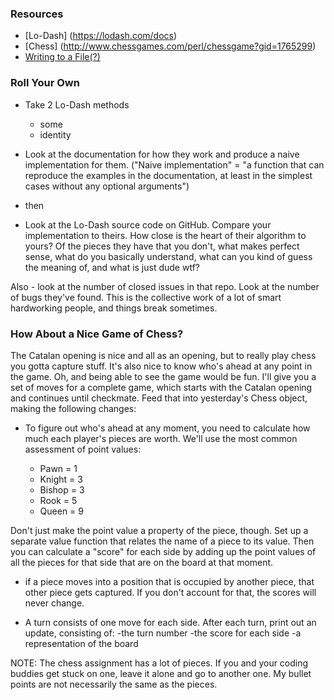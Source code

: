 ### Resources
* [Lo-Dash] (https://lodash.com/docs)
* [Chess]   (http://www.chessgames.com/perl/chessgame?gid=1765299)
* [ Writing to a File(?)](https://docs.nodejitsu.com/articles/file-system/how-to-write-files-in-nodejs)

### Roll Your Own

* Take 2 Lo-Dash methods
    * some
    * identity

* Look at the documentation for how they work and produce a naive implementation for them. ("Naive implementation" = "a function that can reproduce the examples in the documentation, at least in the simplest cases without any optional arguments")

* then

* Look at the Lo-Dash source code on GitHub. Compare your implementation to theirs. How close is the heart of their algorithm to yours? Of the pieces they have that you don't, what makes perfect sense, what do you basically understand, what can you kind of guess the meaning of, and what is just dude wtf?

Also - look at the number of closed issues in that repo. Look at the number of bugs they've found. This is the collective work of a lot of smart hardworking people, and things break sometimes. 

### How About a Nice Game of Chess?

The Catalan opening is nice and all as an opening, but to really play chess you gotta capture stuff. It's also nice to know who's ahead at any point in the game. Oh, and being able to see the game would be fun. I'll give you a set of moves for a complete game, which starts with the Catalan opening and continues until checkmate. Feed that into yesterday's Chess object, making the following changes:

* To figure out who's ahead at any moment, you need to calculate how much each player's pieces are worth. We'll use the most common assessment of point values:

    * Pawn = 1
    * Knight = 3
    * Bishop = 3
    * Rook = 5
    * Queen = 9

Don't just make the point value a property of the piece, though. Set up a separate value function that relates the name of a piece to its value. Then you can calculate a "score" for each side by adding up the point values of all the pieces for that side that are on the board at that moment.

* if a piece moves into a position that is occupied by another piece, that other piece gets captured. If you don't account for that, the scores will never change.

* A turn consists of one move for each side. After each turn, print out an update, consisting of:
-the turn number
-the score for each side
-a representation of the board



NOTE: The chess assignment has a lot of pieces. If you and your coding buddies get stuck on one, leave it alone and go to another one. My bullet points are not necessarily the same as the pieces. 
